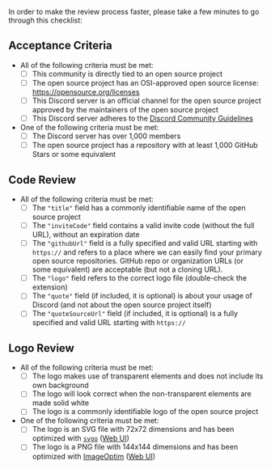 In order to make the review process faster, please take a few minutes to go through this checklist:

## Acceptance Criteria

- All of the following criteria must be met:
  - [ ] This community is directly tied to an open source project
  - [ ] The open source project has an OSI-approved open source license: https://opensource.org/licenses
  - [ ] This Discord server is an official channel for the open source project approved by the maintainers of the open source project
  - [ ] This Discord server adheres to the [Discord Community Guidelines](https://discord.com/guidelines)
- One of the following criteria must be met:
  - [ ] The Discord server has over 1,000 members
  - [ ] The open source project has a repository with at least 1,000 GitHub Stars or some equivalent

## Code Review

- All of the following criteria must be met:
  - [ ] The `"title"` field has a commonly identifiable name of the open source project
  - [ ] The `"inviteCode"` field contains a valid invite code (without the full URL), without an expiration date
  - [ ] The `"githubUrl"` field is a fully specified and valid URL starting with `https://` and refers to a place where we can easily find your primary open source repositories. GitHub repo or organization URLs (or some equivalent) are acceptable (but not a cloning URL).
  - [ ] The `"logo"` field refers to the correct logo file (double-check the extension)
  - [ ] The `"quote"` field (if included, it is optional) is about your usage of Discord (and not about the open source project itself)
  - [ ] The `"quoteSourceUrl"` field (if included, it is optional) is a fully specified and valid URL starting with `https://`

## Logo Review

- All of the following criteria must be met:
  - [ ] The logo makes use of transparent elements and does not include its own background
  - [ ] The logo will look correct when the non-transparent elements are made solid white
  - [ ] The logo is a commonly identifiable logo of the open source project
- One of the following criteria must be met:
  - [ ] The logo is an SVG file with 72x72 dimensions and has been optimized with [`svgo`](https://www.npmjs.com/package/svgo) ([Web UI](https://jakearchibald.github.io/svgomg/))
  - [ ] The logo is a PNG file with 144x144 dimensions and has been optimized with [ImageOptim](https://imageoptim.com/) ([Web UI](https://imageoptim.com/online))
